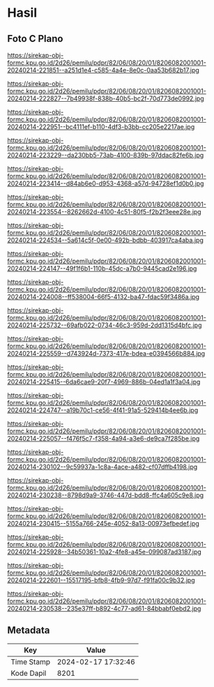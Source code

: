 # Hasil

## Foto C Plano

https://sirekap-obj-formc.kpu.go.id/2d26/pemilu/pdpr/82/06/08/20/01/8206082001001-20240214-221851--a251d1e4-c585-4a4e-8e0c-0aa53b682b17.jpg

https://sirekap-obj-formc.kpu.go.id/2d26/pemilu/pdpr/82/06/08/20/01/8206082001001-20240214-222827--7b49938f-838b-40b5-bc2f-70d773de0992.jpg

https://sirekap-obj-formc.kpu.go.id/2d26/pemilu/pdpr/82/06/08/20/01/8206082001001-20240214-222951--bc4111ef-b110-4df3-b3bb-cc205e2217ae.jpg

https://sirekap-obj-formc.kpu.go.id/2d26/pemilu/pdpr/82/06/08/20/01/8206082001001-20240214-223229--da230bb5-73ab-4100-839b-97ddac82fe6b.jpg

https://sirekap-obj-formc.kpu.go.id/2d26/pemilu/pdpr/82/06/08/20/01/8206082001001-20240214-223414--d84ab6e0-d953-4368-a57d-94728ef1d0b0.jpg

https://sirekap-obj-formc.kpu.go.id/2d26/pemilu/pdpr/82/06/08/20/01/8206082001001-20240214-223554--8262662d-4100-4c51-80f5-f2b2f3eee28e.jpg

https://sirekap-obj-formc.kpu.go.id/2d26/pemilu/pdpr/82/06/08/20/01/8206082001001-20240214-224534--5a614c5f-0e00-492b-bdbb-403917ca4aba.jpg

https://sirekap-obj-formc.kpu.go.id/2d26/pemilu/pdpr/82/06/08/20/01/8206082001001-20240214-224147--49f1f6b1-110b-45dc-a7b0-9445cad2e196.jpg

https://sirekap-obj-formc.kpu.go.id/2d26/pemilu/pdpr/82/06/08/20/01/8206082001001-20240214-224008--ff538004-66f5-4132-ba47-fdac59f3486a.jpg

https://sirekap-obj-formc.kpu.go.id/2d26/pemilu/pdpr/82/06/08/20/01/8206082001001-20240214-225732--69afb022-0734-46c3-959d-2dd1315d4bfc.jpg

https://sirekap-obj-formc.kpu.go.id/2d26/pemilu/pdpr/82/06/08/20/01/8206082001001-20240214-225559--d743924d-7373-417e-bdea-e0394566b884.jpg

https://sirekap-obj-formc.kpu.go.id/2d26/pemilu/pdpr/82/06/08/20/01/8206082001001-20240214-225415--6da6cae9-20f7-4969-886b-04ed1a1f3a04.jpg

https://sirekap-obj-formc.kpu.go.id/2d26/pemilu/pdpr/82/06/08/20/01/8206082001001-20240214-224747--a19b70c1-ce56-4f41-91a5-529414b4ee6b.jpg

https://sirekap-obj-formc.kpu.go.id/2d26/pemilu/pdpr/82/06/08/20/01/8206082001001-20240214-225057--f476f5c7-f358-4a94-a3e6-de9ca7f285be.jpg

https://sirekap-obj-formc.kpu.go.id/2d26/pemilu/pdpr/82/06/08/20/01/8206082001001-20240214-230102--9c59937a-1c8a-4ace-a482-cf07dffb4198.jpg

https://sirekap-obj-formc.kpu.go.id/2d26/pemilu/pdpr/82/06/08/20/01/8206082001001-20240214-230238--8798d9a9-3746-447d-bdd8-ffc4a605c9e8.jpg

https://sirekap-obj-formc.kpu.go.id/2d26/pemilu/pdpr/82/06/08/20/01/8206082001001-20240214-230415--5155a766-245e-4052-8a13-00973efbedef.jpg

https://sirekap-obj-formc.kpu.go.id/2d26/pemilu/pdpr/82/06/08/20/01/8206082001001-20240214-225928--34b50361-10a2-4fe8-a45e-099087ad3187.jpg

https://sirekap-obj-formc.kpu.go.id/2d26/pemilu/pdpr/82/06/08/20/01/8206082001001-20240214-222601--15517195-bfb8-4fb9-97d7-f91fa00c9b32.jpg

https://sirekap-obj-formc.kpu.go.id/2d26/pemilu/pdpr/82/06/08/20/01/8206082001001-20240214-230538--235e37ff-b892-4c77-ad61-84bbabf0ebd2.jpg


## Metadata

| Key        | Value               |
| ---------- | ------------------- |
| Time Stamp | 2024-02-17 17:32:46 |
| Kode Dapil | 8201                |



